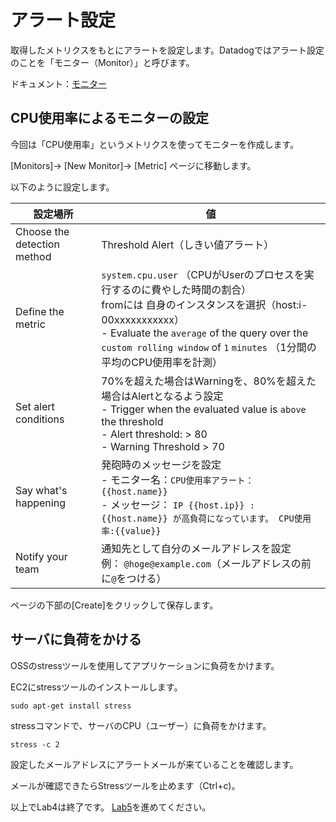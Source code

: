 # アラート設定

取得したメトリクスをもとにアラートを設定します。Datadogではアラート設定のことを「モニター（Monitor）」と呼びます。

ドキュメント：[モニター](https://docs.datadoghq.com/ja/monitors/)


## CPU使用率によるモニターの設定
今回は「CPU使用率」というメトリクスを使ってモニターを作成します。

[Monitors]→ [New Monitor]→ [Metric] ページに移動します。

以下のように設定します。

| 設定場所 | 値 |
| ----|----|
| Choose the detection method | Threshold Alert（しきい値アラート）|
| Define the metric | `system.cpu.user` （CPUがUserのプロセスを実行するのに費やした時間の割合）<br> fromには 自身のインスタンスを選択（host:i-00xxxxxxxxxxx） <br> - Evaluate the `average` of the query over the `custom rolling window` of `1` `minutes` （1分間の平均のCPU使用率を計測）|
| Set alert conditions | 70%を超えた場合はWarningを、80%を超えた場合はAlertとなるよう設定 <br> - Trigger when the evaluated value is `above` the threshold <br> - Alert threshold: > 80 <br> - Warning Threshold > 70 |
| Say what's happening | 発砲時のメッセージを設定 <br> - モニター名：`CPU使用率アラート： {{host.name}}` <br> - メッセージ： ```IP {{host.ip}} :  {{host.name}} が高負荷になっています。 CPU使用率:{{value}} ``` |
| Notify your team | 通知先として自分のメールアドレスを設定 <br> 例： `@hoge@example.com`（メールアドレスの前に`@`をつける）|


ページの下部の[Create]をクリックして保存します。

## サーバに負荷をかける
OSSのstressツールを使用してアプリケーションに負荷をかけます。

EC2にstressツールのインストールします。
```
sudo apt-get install stress
```
stressコマンドで、サーバのCPU（ユーザー）に負荷をかけます。
```
stress -c 2
```
設定したメールアドレスにアラートメールが来ていることを確認します。

メールが確認できたらStressツールを止めます（Ctrl+c)。


以上でLab4は終了です。
[Lab5](../Lab5)を進めてください。

